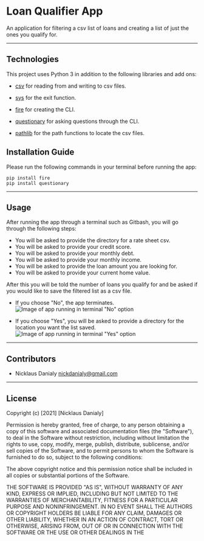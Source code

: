 # Loan Qualifier App
An application for filtering a csv list of loans and creating a list of just the ones you qualify for.

---

## Technologies
This project uses Python 3 in addition to the following libraries and add ons:

* [csv](https://docs.python.org/3/library/csv.html) for reading from and writing to csv files.

* [sys](https://google.github.io/python-fire/guide/) for the exit function.

* [fire](https://docs.python.org/3/library/csv.html) for creating the CLI.

* [questionary](https://github.com/tmbo/questionary) for asking questions through the CLI.

* [pathlib](https://docs.python.org/3/library/pathlib.html) for the path functions to locate the csv files.



## Installation Guide

Please run the following commands in your terminal before running the app:
```
pip install fire
pip install questionary
```

---

## Usage

After running the app through a terminal such as Gitbash, you will go through the following steps:
* You will be asked to provide the directory for a rate sheet csv.
* You will be asked to provide your credit score.
* You will be asked to provide your monthly debt.
* You will be asked to provide your monthly income.
* You will be asked to provide the loan amount you are looking for.
* You will be asked to provide your current home value.

After this you will be told the number of loans you qualify for and be asked if you would like to save the filtered list as a csv file.
* If you choose "No", the app terminates.
![Image of app running in terminal "No" option](Loan-Qualifier-App/Images/Loan_Qualifier_SC.png)

* If you choose "Yes", you will be asked to provide a directory for the location you want the list saved.
![Image of app running in terminal "Yes" option](Loan-Qualifier-App/Images/Loan_App.png)

---

## Contributors

* Nicklaus Danialy nickdanialy@gmail.com 

---

## License

Copyright (c) [2021] [Nicklaus Danialy]

Permission is hereby granted, free of charge, to any person obtaining a copy
of this software and associated documentation files (the "Software"), to deal
in the Software without restriction, including without limitation the rights
to use, copy, modify, merge, publish, distribute, sublicense, and/or sell
copies of the Software, and to permit persons to whom the Software is
furnished to do so, subject to the following conditions:

The above copyright notice and this permission notice shall be included in all
copies or substantial portions of the Software.

THE SOFTWARE IS PROVIDED "AS IS", WITHOUT WARRANTY OF ANY KIND, EXPRESS OR
IMPLIED, INCLUDING BUT NOT LIMITED TO THE WARRANTIES OF MERCHANTABILITY,
FITNESS FOR A PARTICULAR PURPOSE AND NONINFRINGEMENT. IN NO EVENT SHALL THE
AUTHORS OR COPYRIGHT HOLDERS BE LIABLE FOR ANY CLAIM, DAMAGES OR OTHER
LIABILITY, WHETHER IN AN ACTION OF CONTRACT, TORT OR OTHERWISE, ARISING FROM,
OUT OF OR IN CONNECTION WITH THE SOFTWARE OR THE USE OR OTHER DEALINGS IN THE